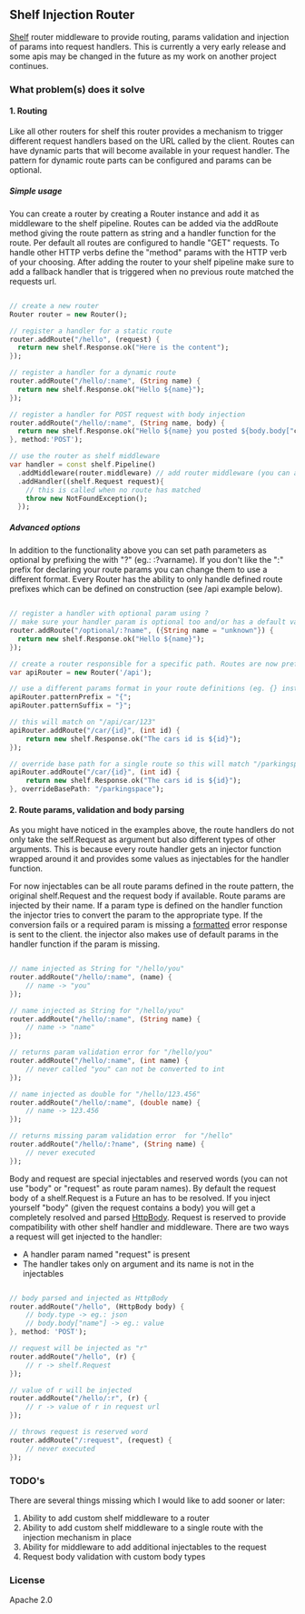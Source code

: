 ## Shelf Injection Router ##
[Shelf](http://pub.dartlang.org/packages/shelf) router middleware to provide routing, params validation and injection of
params into request handlers. This is currently a very early release and some apis may be changed in the future as my work
on another project continues.

### What problem(s) does it solve ###

#### 1. Routing ####
Like all other routers for shelf this router provides a mechanism to trigger different request handlers based on the URL
called by the client. Routes can have dynamic parts that will become available in your request handler. The pattern for
dynamic route parts can be configured and params can be optional.

##### Simple usage #####
You can create a router by creating a Router instance and add it as middleware to the shelf pipeline. Routes can be added
via the addRoute method giving the route pattern as string and a handler function for the route. Per default all routes
are configured to handle "GET" requests. To handle other HTTP verbs define the "method" params with the HTTP verb of your
choosing. After adding the router to your shelf pipeline make sure to add a fallback handler that is triggered when no
previous route matched the requests url.

```dart

// create a new router
Router router = new Router();

// register a handler for a static route
router.addRoute("/hello", (request) {
  return new shelf.Response.ok("Here is the content");
});

// register a handler for a dynamic route
router.addRoute("/hello/:name", (String name) {
  return new shelf.Response.ok("Hello ${name}");
});

// register a handler for POST request with body injection
router.addRoute("/hello/:name", (String name, body) {
  return new shelf.Response.ok("Hello ${name} you posted ${body.body["content"]}");
}, method:'POST');

// use the router as shelf middleware
var handler = const shelf.Pipeline()
  .addMiddleware(router.middleware) // add router middleware (you can add more than one router)
  .addHandler((shelf.Request request){
    // this is called when no route has matched
    throw new NotFoundException();
  });

```

##### Advanced options #####
In addition to the functionality above you can set path parameters as optional by prefixing the with "?" (eg.: :?varname).
If you don't like the ":" prefix for declaring your route params you can change them to use a different format. Every Router
has the ability to only handle defined route prefixes which can be defined on construction (see /api example below).

```dart

// register a handler with optional param using ?
// make sure your handler param is optional too and/or has a default value
router.addRoute("/optional/:?name", ({String name = "unknown"}) {
  return new shelf.Response.ok("Hello ${name}");
});

// create a router responsible for a specific path. Routes are now prefixed with /api in this router
var apiRouter = new Router('/api');

// use a different params format in your route definitions (eg. {} instead of :)
apiRouter.patternPrefix = "{";
apiRouter.patternSuffix = "}";

// this will match on "/api/car/123"
apiRouter.addRoute("/car/{id}", (int id) {
	return new shelf.Response.ok("The cars id is ${id}");
});

// override base path for a single route so this will match "/parkingspace/car/123"
apiRouter.addRoute("/car/{id}", (int id) {
	return new shelf.Response.ok("The cars id is ${id}");
}, overrideBasePath: "/parkingspace");

```

#### 2. Route params, validation and body parsing ####
As you might have noticed in the examples above, the route handlers do not only take the self.Request as argument but also
different types of other arguments. This is because every route handler gets an injector function wrapped around it and
provides some values as injectables for the handler function.

For now injectables can be all route params defined in the route pattern, the original shelf.Request and the request body
if available. Route params are injected by their name. If a param type is defined on the handler function the injector tries
to convert the param to the appropriate type. If the conversion fails or a required param is missing
a [formatted](http://pub.dartlang.org/packages/tentacle_response_formatter) error response is sent to the client. the injector
also makes use of default params in the handler function if the param is missing.

```dart

// name injected as String for "/hello/you"
router.addRoute("/hello/:name", (name) {
	// name -> "you"
});

// name injected as String for "/hello/you"
router.addRoute("/hello/:name", (String name) {
	// name -> "name"
});

// returns param validation error for "/hello/you"
router.addRoute("/hello/:name", (int name) {
	// never called "you" can not be converted to int
});

// name injected as double for "/hello/123.456"
router.addRoute("/hello/:name", (double name) {
	// name -> 123.456
});

// returns missing param validation error  for "/hello"
router.addRoute("/hello/:?name", (String name) {
	// never executed
});

```

Body and request are special injectables and reserved words (you can not use "body" or "request" as route param names). By
default the request body of a shelf.Request is a Future<String> an has to be resolved. If you inject yourself "body" (given
the request contains a body) you will get a completely resolved and parsed [HttpBody](https://api.dartlang.org/apidocs/channels/stable/dartdoc-viewer/http_server/http_server.HttpBody).
Request is reserved to provide compatibility with other shelf handler and middleware. There are two ways a request
will get injected to the handler:
 * A handler param named "request" is present
 * The handler takes only on argument and its name is not in the injectables


```dart

// body parsed and injected as HttpBody
router.addRoute("/hello", (HttpBody body) {
	// body.type -> eg.: json
	// body.body["name"] -> eg.: value
}, method: 'POST');

// request will be injected as "r"
router.addRoute("/hello", (r) {
	// r -> shelf.Request
});

// value of r will be injected
router.addRoute("/hello/:r", (r) {
	// r -> value of r in request url
});

// throws request is reserved word
router.addRoute("/:request", (request) {
	// never executed
});

```

### TODO's ###
There are several things missing which I would like to add sooner or later:

1. Ability to add custom shelf middleware to a router
2. Ability to add custom shelf middleware to a single route with the injection mechanism in place
3. Ability for middleware to add additional injectables to the request
4. Request body validation with custom body types

### License ###
Apache 2.0